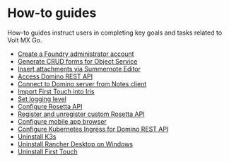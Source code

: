 # How-to guides

How-to guides instruct users in completing key goals and tasks related to Volt MX Go.

- [Create a Foundry administrator account](foundryadminaccount.md)
- [Generate CRUD forms for Object Service](codegen.md)
- [Insert attachments via Summernote Editor](insertattachments.md)
- [Access Domino REST API](accessdrapi.md)
- [Connect to Domino server from Notes client](connectdominofromnotes.md)
- [Import First Touch into Iris](importft.md)
- [Set logging level](logginglevel.md)
- [Configure Rosetta API](configrosetta.md)
- [Register and unregister custom Rosetta API](regunregconfig.md)
- [Configure mobile app browser](configmobile.md) 
- [Configure Kubernetes Ingress for Domino REST API](drapiingress.md)
- [Uninstall K3s](k3suninstall.md)
- [Uninstall Rancher Desktop on Windows](rancheruninstall.md)
- [Uninstall First Touch](uninstallfirsttouch.md)


<!-- [Import Summernote Editor component](summernote.md)-->


